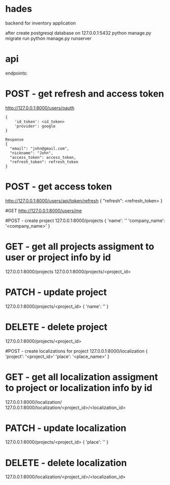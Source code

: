 # hades
backend for inventory application 


after create postgresql database on 127.0.0.1:5432
python manage.py migrate
run python manage.py runserver


# api
endpoints:

# POST  - get refresh and access token
http://127.0.0.1:8000/users/oauth
```
{
    'id_token': <id_token>
    'provider': google
}

```
```
Response
{
  "email": "john@gmail.com",
  "nickname": "John",
  "access_token": access_token,
  "refresh_token": refresh_token
}

```
# POST - get access token 
http://127.0.0.1:8000/users/api/token/refresh
{
    "refresh": <refresh_token>
}

#GET
http://127.0.0.1:8000/users/me



#POST - create project
127.0.0.1:8000/projects
{
    'name': '<project name>'
    'company_name': '<company_name>'
}
# GET - get all projects assigment to user or project info by id
127.0.0.1:8000/projects
127.0.0.1:8000/projects/<project_id>
# PATCH - update project
127.0.0.1:8000/projects/<project_id>
{
    'name': '<new project name>'
}
# DELETE - delete project
127.0.0.1:8000/projects/<project_id>


#POST - create localizations for project
127.0.0.1:8000/localization
{
    'project': '<project_id>'
    'place': '<place_name>'
}
# GET - get all localization assigment to project or localization info by id
127.0.0.1:8000/localization/
127.0.0.1:8000/localization/<project_id>/<localization_id>
# PATCH - update localization
127.0.0.1:8000/projects/<project_id>
{
    'place': '<new place name>'
}
# DELETE - delete localization
127.0.0.1:8000/localization/<project_id>/<localization_id>

